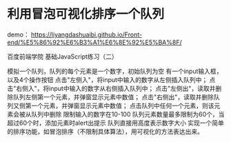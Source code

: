 # 利用冒泡可视化排序一个队列

demo：  https://liyangdashuaibi.github.io/Front-end/%E5%86%92%E6%B3%A1%E6%8E%92%E5%BA%8F/


 百度前端学院 基础JavaScript练习（二）
 
模拟一个队列，队列的每个元素是一个数字，初始队列为空
有一个input输入框，以及4个操作按钮
点击"左侧入"，将input中输入的数字从左侧插入队列中；
点击"右侧入"，将input中输入的数字从右侧插入队列中；
点击"左侧出"，读取并删除队列左侧第一个元素，并弹窗显示元素中数值；
点击"右侧出"，读取并删除队列又侧第一个元素，并弹窗显示元素中数值；
点击队列中任何一个元素，则该元素会被从队列中删除
限制输入的数字在10-100
队列元素数量最多限制为60个，当超过60个时，添加元素时alert出提示
队列直接用高度表示数字大小
实现一个简单的排序功能，如冒泡排序（不限制具体算法），用可视化的方法表达出来。


